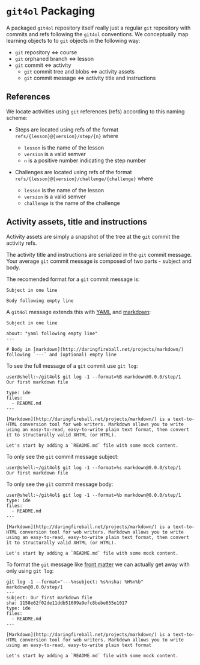 # `git4ol` Packaging

A packaged `git4ol` repository itself really just a regular `git` repository with commits and refs following the `git4ol` conventions. We conceptually map learning objects to to `git` objects in the following way:

- `git` repository ⇔ course
- `git` orphaned branch ⇔ lesson
- `git` commit ⇔ activity
  - `git` commit tree and blobs ⇔ activity assets
  - `git` commit message ⇔ activity title and instructions

## References

We locate activities using `git` references (refs) according to this naming scheme:

- Steps are located using refs of the format `refs/{lesson}@{version}/step/{n}` where
  - `lesson` is the name of the lesson
  - `version` is a valid semver
  - `n` is a positive number indicating the step number

- Challenges are located using refs of the format `refs/{lesson}@{version}/challenge/{challenge}` where
  - `lesson` is the name of the lesson
  - `version` is a valid semver
  - `challenge` is the name of the challenge

## Activity assets, title and instructions

Activity assets are simply a snapshot of the tree at the `git` commit the activity refs.

The activity title and instructions are serialized in the `git` commit message. Your average `git` commit message is composed of two parts - subject and body.

The recomended format for a `git` commit message is:

```
Subject in one line

Body following empty line
```

A `git4ol` message extends this with [YAML](http://yaml.org/) and [markdown](http://daringfireball.net/projects/markdown/):

```
Subject in one line

about: "yaml following empty line"
---

# Body in [markdown](http://daringfireball.net/projects/markdown/) following `---` and (optional) empty line
```

To see the full message of a `git` commit use `git log`:

```shell
user@shell:~/git4ol$ git log -1 --format=%B markdown@0.0.0/step/1
Our first markdown file

type: ide
files:
  - README.md
---

[Markdown](http://daringfireball.net/projects/markdown/) is a text-to-HTML conversion tool for web writers. Markdown allows you to write using an easy-to-read, easy-to-write plain text format, then convert it to structurally valid XHTML (or HTML).

Let's start by adding a `README.md` file with some mock content.
```

To only see the `git` commit message subject:

```shell
user@shell:~/git4ol$ git log -1 --format=%s markdown@0.0.0/step/1
Our first markdown file
```

To only see the `git` commit message body:

```shell
user@shell:~/git4ol$ git log -1 --format=%b markdown@0.0.0/step/1
type: ide
files:
  - README.md
---

[Markdown](http://daringfireball.net/projects/markdown/) is a text-to-HTML conversion tool for web writers. Markdown allows you to write using an easy-to-read, easy-to-write plain text format, then convert it to structurally valid XHTML (or HTML).

Let's start by adding a `README.md` file with some mock content.
```

To format the `git` message like [front matter](http://jekyllrb.com/docs/frontmatter/) we can actually get away with only using `git log`:

```shell
git log -1 --format="---%nsubject: %s%nsha: %H%n%b" markdown@0.0.0/step/1
---
subject: Our first markdown file
sha: 1158e62f02de11ddb51609a9efc8bebe655e1017
type: ide
files:
  - README.md
---

[Markdown](http://daringfireball.net/projects/markdown/) is a text-to-HTML conversion tool for web writers. Markdown allows you to write using an easy-to-read, easy-to-write plain text format

Let's start by adding a `README.md` file with some mock content.
```

